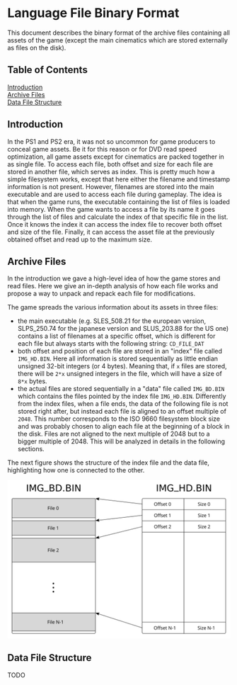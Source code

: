 # Language File Binary Format

This document describes the binary format of the archive files containing all assets of the game (except the main cinematics which are stored externally as files on the disk).

## Table of Contents

[Introduction](#introduction)  
[Archive Files](#archive-files)  
[Data File Structure](#data-file-structure)

<a name="introduction"></a>

## Introduction

In the PS1 and PS2 era, it was not so uncommon for game producers to conceal game assets. Be it for this reason or for DVD read speed optimization, all game assets except for cinematics are packed together in as single file. To access each file, both offset and size for each file are stored in another file, which serves as index. This is pretty much how a simple filesystem works, except that here either the filename and timestamp information is not present. However, filenames are stored into the main executable and are used to access each file during gameplay. The idea is that when the game runs, the executable containing the list of files is loaded into memory. When the game wants to access a file by its name it goes through the list of files and calculate the index of that specific file in the list. Once it knows the index it can access the index file to recover both offset and size of the file. Finally, it can access the asset file at the previously obtained offset and read up to the maximum size.

<a name="archive-files"></a>

## Archive Files

In the introduction we gave a high-level idea of how the game stores and read files. Here we give an in-depth analysis of how each file works and propose a way to unpack and repack each file for modifications.

The game spreads the various information about its assets in three files:

- the main executable (e.g. SLES_508.21 for the european version, SLPS_250.74 for the japanese version and SLUS_203.88 for the US one) contains a list of filenames at a specific offset, which is different for each file but always starts with the following string: `CD_FILE_DAT`
- both offset and position of each file are stored in an "index" file called `IMG_HD.BIN`. Here all information is stored sequentially as little endian unsigned 32-bit integers (or 4 bytes). Meaning that, if `x` files are stored, there will be `2*x` unsigned integers in the file, which will have a size of `8*x` bytes.
- the actual files are stored sequentially in a "data" file called `IMG_BD.BIN` which contains the files pointed by the index file `IMG_HD.BIN`. Differently from the index files, when a file ends, the data of the following file is not stored right after, but instead each file is aligned to an offset multiple of `2048`. This number corresponds to the ISO 9660 filesystem block size and was probably chosen to align each file at the beginning of a block in the disk. Files are not aligned to the next multiple of 2048 but to a bigger multiple of 2048. This will be analyzed in details in the following sections.

The next figure shows the structure of the index file and the data file, highlighting how one is connected to the other.

![Archive Files](images/archive.svg)

<a name="data-file-structure"></a>

## Data File Structure

TODO

